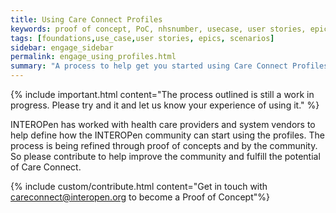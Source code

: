 ```yaml
---
title: Using Care Connect Profiles
keywords: proof of concept, PoC, nhsnumber, usecase, user stories, epics, scenarios
tags: [foundations,use_case,user stories, epics, scenarios]
sidebar: engage_sidebar
permalink: engage_using_profiles.html
summary: "A process to help get you started using Care Connect Profiles in your environment"
---
```


{% include important.html content="The process outlined is still a work in progress. Please try and it and let us know your experience of using it." %}

INTEROPen has worked with health care providers and system vendors to help define how the INTEROPen community can start using the profiles. The process is being refined through proof of concepts and by the community. So please contribute to help improve the community and fulfill the potential of Care Connect.

{% include custom/contribute.html content="Get in touch with careconnect@interopen.org to become a Proof of Concept"%}
